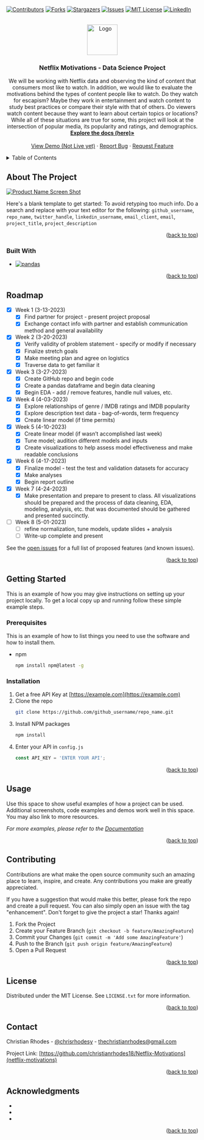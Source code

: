 <a name="readme-top"></a>

<!-- PROJECT SHIELDS -->
<!--
*** I'm using markdown "reference style" links for readability.
*** Reference links are enclosed in brackets [ ] instead of parentheses ( ).
*** See the bottom of this document for the declaration of the reference variables
*** for contributors-url, forks-url, etc. This is an optional, concise syntax you may use.
*** https://www.markdownguide.org/basic-syntax/#reference-style-links
-->
[![Contributors][contributors-shield]][contributors-url]
[![Forks][forks-shield]][forks-url]
[![Stargazers][stars-shield]][stars-url]
[![Issues][issues-shield]][issues-url]
[![MIT License][license-shield]][license-url]
[![LinkedIn][linkedin-shield]][linkedin-url]



<!-- PROJECT LOGO -->
<br />
<div align="center">
  <a href="https://github.com/christianrhodes18/movie-tv-tracker">
    <img src="README_images/logo.png" alt="Logo" width="80" height="80">
  </a>

<h3 align="center">Netflix Motivations - Data Science Project</h3>

  <p align="center">
We will be working with Netflix data and observing the kind of content that consumers most like to watch. In addition, we would like to evaluate the motivations behind the types of content people like to watch. Do they watch for escapism? Maybe they work in entertainment and watch content to study best practices or compare their style with that of others. Do viewers watch content because they want to learn about certain topics or locations? While all of these situations are true for some, this project will look at the intersection of popular media, its popularity and ratings, and demographics.

<br />
<a href="https://github.com/christianrhodes18/Netflix-Motivations"><strong>Explore the docs (here)»</strong></a>
<br />
<br />
    <a href="">View Demo (Not Live yet)</a>
    ·
    <a href="https://github.com/christianrhodes18/Netflix-Motivations/issues">Report Bug</a>
    ·
    <a href="https://github.com/christianrhodes18/Netflix-Motivations/issues">Request Feature</a>
  </p>
</div>



<!-- TABLE OF CONTENTS -->
<details>
  <summary>Table of Contents</summary>
  <ol>
    <li>
      <a href="#about-the-project">About The Project</a>
      <ul>
        <li><a href="#built-with">Built With</a></li>
      </ul>
    </li>
    <li>
      <a href="#getting-started">Getting Started</a>
      <ul>
        <li><a href="#prerequisites">Prerequisites</a></li>
        <li><a href="#installation">Installation</a></li>
      </ul>
    </li>
    <li><a href="#usage">Usage</a></li>
    <li><a href="#roadmap">Roadmap</a></li>
    <li><a href="#contributing">Contributing</a></li>
    <li><a href="#license">License</a></li>
    <li><a href="#contact">Contact</a></li>
    <li><a href="#acknowledgments">Acknowledgments</a></li>
  </ol>
</details>



<!-- ABOUT THE PROJECT -->
## About The Project

[![Product Name Screen Shot][product-screenshot]](https://github.com/christianrhodes18/movie-tv-tracker/README_images/screenshot.png)

Here's a blank template to get started: To avoid retyping too much info. Do a search and replace with your text editor for the following: `github_username`, `repo_name`, `twitter_handle`, `linkedin_username`, `email_client`, `email`, `project_title`, `project_description`

<p align="right">(<a href="#readme-top">back to top</a>)</p>



### Built With

* [![pandas][pandas.py]][pandas-url]

<p align="right">(<a href="#readme-top">back to top</a>)</p>


<!-- ROADMAP -->
## Roadmap

- [x] Week 1 (3-13-2023)
    - [x] Find partner for project - present project proposal
    - [x] Exchange contact info with partner and establish communication method and general availability
- [x] Week 2 (3-20-2023)
    - [x] Verify validity of problem statement - specify or modify if necessary
    - [x] Finalize stretch goals
    - [x] Make meeting plan and agree on logistics
    - [x] Traverse data to get familiar it
- [x] Week 3 (3-27-2023)
    - [x] Create GitHub repo and begin code
    - [x] Create a pandas dataframe and begin data cleaning
    - [x] Begin EDA - add / remove features, handle null values, etc.
- [x] Week 4 (4-03-2023)
    - [x] Explore relationships of genre / IMDB ratings and IMDB popularity
    - [x] Explore description text data - bag-of-words, term frequency
    - [x] Create linear model (if time permits)
- [x] Week 5 (4-10-2023)
    - [x] Create linear model (if wasn’t accomplished last week)
    - [x] Tune model; audition different models and inputs
    - [x] Create visualizations to help assess model effectiveness and make readable conclusions
- [x] Week 6 (4-17-2023)
    - [x] Finalize model - test the test and validation datasets for accuracy
    - [x] Make analyses 
    - [x] Begin report outline
- [x] Week 7 (4-24-2023)
    - [x] Make presentation and prepare to present to class. All visualizations should be prepared and the process of data cleaning, EDA, modeling, analysis, etc. that was documented should be gathered and presented succinctly. 
- [ ] Week 8 (5-01-2023)
    - [ ] refine normalization, tune models, update slides + analysis
    - [ ] Write-up complete and present

See the [open issues](https://github.com/christianrhodes18/movie-tv-tracker/issues) for a full list of proposed features (and known issues).

<p align="right">(<a href="#readme-top">back to top</a>)</p>


<!-- GETTING STARTED -->
## Getting Started

This is an example of how you may give instructions on setting up your project locally.
To get a local copy up and running follow these simple example steps.

### Prerequisites

This is an example of how to list things you need to use the software and how to install them.
* npm
  ```sh
  npm install npm@latest -g
  ```

### Installation

1. Get a free API Key at [https://example.com](https://example.com)
2. Clone the repo
   ```sh
   git clone https://github.com/github_username/repo_name.git
   ```
3. Install NPM packages
   ```sh
   npm install
   ```
4. Enter your API in `config.js`
   ```js
   const API_KEY = 'ENTER YOUR API';
   ```

<p align="right">(<a href="#readme-top">back to top</a>)</p>



<!-- USAGE EXAMPLES -->
## Usage

Use this space to show useful examples of how a project can be used. Additional screenshots, code examples and demos work well in this space. You may also link to more resources.

_For more examples, please refer to the [Documentation](https://example.com)_

<p align="right">(<a href="#readme-top">back to top</a>)</p>


<!-- CONTRIBUTING -->
## Contributing

Contributions are what make the open source community such an amazing place to learn, inspire, and create. Any contributions you make are greatly appreciated.

If you have a suggestion that would make this better, please fork the repo and create a pull request. You can also simply open an issue with the tag "enhancement".
Don't forget to give the project a star! Thanks again!

1. Fork the Project
2. Create your Feature Branch (`git checkout -b feature/AmazingFeature`)
3. Commit your Changes (`git commit -m 'Add some AmazingFeature'`)
4. Push to the Branch (`git push origin feature/AmazingFeature`)
5. Open a Pull Request

<p align="right">(<a href="#readme-top">back to top</a>)</p>



<!-- LICENSE -->
## License

Distributed under the MIT License. See `LICENSE.txt` for more information.

<p align="right">(<a href="#readme-top">back to top</a>)</p>



<!-- CONTACT -->
## Contact

Christian Rhodes - [@chrisrhodesy](https://twitter.com/chrisrhodesy) - thechristianrhodes@gmail.com

Project Link: [https://github.com/christianrhodes18/Netflix-Motivations](netflix-motivations)

<p align="right">(<a href="#readme-top">back to top</a>)</p>



<!-- ACKNOWLEDGMENTS -->
## Acknowledgments

* []()
* []()
* []()

<p align="right">(<a href="#readme-top">back to top</a>)</p>



<!-- MARKDOWN LINKS & IMAGES -->
<!-- https://www.markdownguide.org/basic-syntax/#reference-style-links -->
[contributors-shield]: https://img.shields.io/github/contributors/github_username/repo_name.svg?style=for-the-badge
[contributors-url]: https://github.com/christianrhodes18/movie-tv-tracker/graphs/contributors
[forks-shield]: https://img.shields.io/github/forks/github_username/repo_name.svg?style=for-the-badge
[forks-url]: https://github.com/christianrhodes18/movie-tv-tracker/network/members
[stars-shield]: https://img.shields.io/github/stars/github_username/repo_name.svg?style=for-the-badge
[stars-url]: https://github.com/christianrhodes18/movie-tv-tracker/stargazers
[issues-shield]: https://img.shields.io/github/issues/github_username/repo_name.svg?style=for-the-badge
[issues-url]: https://github.com/christianrhodes18/movie-tv-tracker/issues
[license-shield]: https://img.shields.io/github/license/github_username/repo_name.svg?style=for-the-badge
[license-url]: https://github.com/christianrhodes18/movie-tv-tracker/blob/master/LICENSE.txt
[linkedin-shield]: https://img.shields.io/badge/-LinkedIn-black.svg?style=for-the-badge&logo=linkedin&colorB=555
[linkedin-url]: https://linkedin.com/in/christianrhodes18
[product-screenshot]: https://github.com/christianrhodes18/movie-tv-tracker/README_images/screenshot.png


[pandas.py]: https://img.shields.io/static/v1?label=pandas&message=python+library&color=<COLOR>?style=for-the-badge&logo=appveyor
[pandas-url]: https://pandas.pydata.org/
